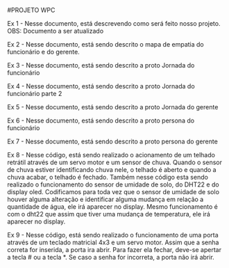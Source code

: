 #PROJETO WPC

Ex 1 - Nesse documento, está descrevendo como será feito nosso projeto. OBS: Documento a ser atualizado

Ex 2 - Nesse documento, está sendo descrito o mapa de empatia do funcionário e do gerente.

Ex 3 - Nesse documento, está sendo descrito a proto Jornada do funcionário

Ex 4 - Nesse documento, está sendo descrito a proto Jornada do funcionário parte 2

Ex 5 - Nesse documento, está sendo descrito a proto Jornada do gerente

Ex 6 - Nesse documento, está sendo descrito a proto persona do funcionário 

Ex 7 - Nesse documento, está sendo descrito a proto persona do gerente


Ex 8 - Nesse código, está sendo realizado o acionamento de um telhado retrátil através de um servo motor e um sensor de chuva. Quando o sensor de chuva estiver identificando chuva nele, o telhado é aberto e quando a chuva acabar, o telhado é fechado.
Também nesse código esta sendo realizado o funcionamento do sensor de umidade de solo, do DHT22 e do display oled. Codificamos para toda vez que o sensor de umidade de solo houver alguma alteração e identificar alguma mudança em relação a quantidade de água, ele irá aparecer no display. Mesmo funcionamento é com o dht22 que assim que tiver uma mudança de temperatura, ele irá aparecer no display.

Ex 9 - Nesse código, está sendo realizado o funcionamento de uma porta através de um teclado matricial 4x3 e um servo motor. Assim que a senha correta for inserida, a porta ira abrir. Para fazer ela fechar, deve-se apertar a tecla # ou a tecla *.  Se caso a senha for incorreta, a porta não irá abrir. 
